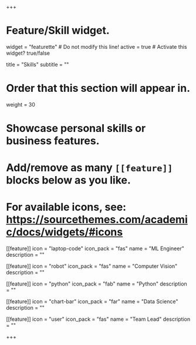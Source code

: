 +++
# Feature/Skill widget.
widget = "featurette"  # Do not modify this line!
active = true  # Activate this widget? true/false

title = "Skills"
subtitle = ""

# Order that this section will appear in.
weight = 30

# Showcase personal skills or business features.
# 
# Add/remove as many `[[feature]]` blocks below as you like.
# 
# For available icons, see: https://sourcethemes.com/academic/docs/widgets/#icons



[[feature]]
  icon = "laptop-code"
  icon_pack = "fas"
  name = "ML Engineer"
  description = "" 

[[feature]]
  icon = "robot"
  icon_pack = "fas"
  name = "Computer Vision"
  description = "" 

[[feature]]
  icon = "python"
  icon_pack = "fab"
  name = "Python"
  description = ""
  
[[feature]]
  icon = "chart-bar"
  icon_pack = "far"
  name = "Data Science"
  description = ""  

[[feature]]
  icon = "user"
  icon_pack = "fas"
  name = "Team Lead"
  description = "" 
  


+++
